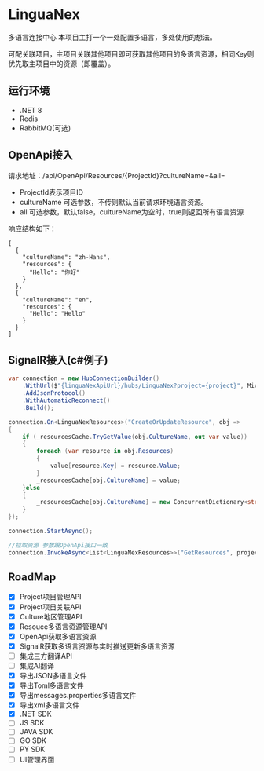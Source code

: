 # LinguaNex
多语言连接中心
本项目主打一个一处配置多语言，多处使用的想法。

可配关联项目，主项目关联其他项目即可获取其他项目的多语言资源，相同Key则优先取主项目中的资源（即覆盖）。

## 运行环境
- .NET 8
- Redis
- RabbitMQ(可选)

## OpenApi接入
请求地址：/api/OpenApi/Resources/{ProjectId}?cultureName=&all=

- ProjectId表示项目ID
- cultureName 可选参数，不传则默认当前请求环境语言资源。
- all 可选参数，默认false，cultureName为空时，true则返回所有语言资源
  
响应结构如下：
```
[
  {
    "cultureName": "zh-Hans",
    "resources": {
      "Hello": "你好"
    }
  },
  {
    "cultureName": "en",
    "resources": {
      "Hello": "Hello"
    }
  }
]
```
## SignalR接入(c#例子)
``` c#
var connection = new HubConnectionBuilder()
    .WithUrl($"{linguaNexApiUrl}/hubs/LinguaNex?project={project}", Microsoft.AspNetCore.Http.Connections.HttpTransportType.WebSockets)
    .AddJsonProtocol()
    .WithAutomaticReconnect()
    .Build();

connection.On<LinguaNexResources>("CreateOrUpdateResource", obj => 
{
    if (_resourcesCache.TryGetValue(obj.CultureName, out var value))
    {
        foreach (var resource in obj.Resources)
        {
            value[resource.Key] = resource.Value;
        }
        _resourcesCache[obj.CultureName] = value;
    }else
    {
        _resourcesCache[obj.CultureName] = new ConcurrentDictionary<string, string>(obj.Resources);
    }
});

connection.StartAsync();

//拉取资源 参数跟OpenApi接口一致
connection.InvokeAsync<List<LinguaNexResources>>("GetResources", projectId, cultureName,all);
```
## RoadMap
- [x] Project项目管理API
- [x] Project项目关联API
- [x] Culture地区管理API
- [x] Resouce多语言资源管理API
- [x] OpenApi获取多语言资源
- [x] SignalR获取多语言资源与实时推送更新多语言资源
- [ ] 集成三方翻译API
- [ ] 集成AI翻译
- [x] 导出JSON多语言文件
- [x] 导出Toml多语言文件
- [x] 导出messages.properties多语言文件
- [x] 导出xml多语言文件
- [x] .NET SDK
- [ ] JS SDK
- [ ] JAVA SDK
- [ ] GO SDK
- [ ] PY SDK
- [ ] UI管理界面
